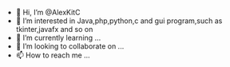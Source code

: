 - 👋 Hi, I’m @AlexKitC
- 👀 I’m interested in Java,php,python,c and gui program,such as tkinter,javafx and so on
- 🌱 I’m currently learning ...
- 💞️ I’m looking to collaborate on ...
- 📫 How to reach me ...

<!---
AlexKitC/AlexKitC is a ✨ special ✨ repository because its `README.md` (this file) appears on your GitHub profile.
You can click the Preview link to take a look at your changes.
--->
